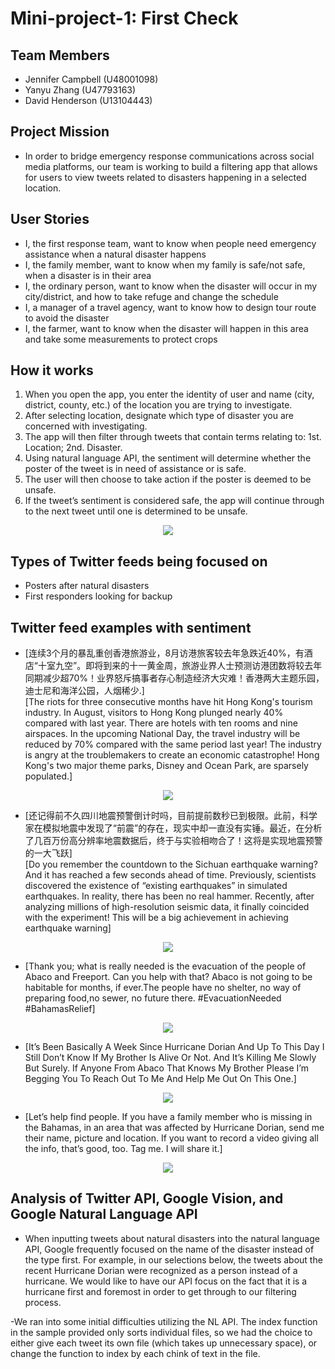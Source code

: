 # Mini-project-1: First Check

## Team Members

- Jennifer Campbell (U48001098)
- Yanyu Zhang (U47793163)
- David Henderson (U13104443)

## Project Mission
- In order to bridge emergency response communications across social media platforms, our team is working to build a filtering app that allows for users to view tweets related to disasters happening in a selected location.


## User Stories

- I, the first response team, want to know when people need emergency assistance when a natural disaster happens
- I, the family member, want to know when my family is safe/not safe, when a disaster is in their area
- I, the ordinary person, want to know when the disaster will occur in my city/district, and how to take refuge and change the schedule
- I, a manager of a travel agency, want to know how to design tour route to avoid the disaster
- I, the farmer, want to know when the disaster will happen in this area and take some measurements to protect crops

## How it works

1. When you open the app, you enter the identity of user and name (city, district, county, etc.) of the location you are trying to investigate.
2. After selecting location, designate which type of disaster you are concerned with investigating.
3. The app will then filter through tweets that contain terms relating to: 1st. Location; 2nd. Disaster.
4. Using natural language API, the sentiment will determine whether the poster of the tweet is in need of assistance or is safe.
5. The user will then choose to take action if the poster is deemed to be unsafe.
6. If the tweet’s sentiment is considered safe, the app will continue through to the next tweet until one is determined to be unsafe.
<p align="center">
  <img src= "https://github.com/zhangyanyu0722/Mini-project-1/blob/jennifercampbell/flowchart.png">
</p>






## Types of Twitter feeds being focused on

- Posters after natural disasters
- First responders looking for backup

## Twitter feed examples with sentiment

- [连续3个月的暴乱重创香港旅游业，8月访港旅客较去年急跌近40%，有酒店“十室九空”。即将到来的十一黄金周，旅游业界人士预测访港团数将较去年同期减少超70%！业界怒斥搞事者存心制造经济大灾难！香港两大主题乐园，迪士尼和海洋公园，人烟稀少.]<br>[The riots for three consecutive months have hit Hong Kong's tourism industry. In August, visitors to Hong Kong plunged nearly 40% compared with last year. There are hotels with ten rooms and nine airspaces. In the upcoming National Day, the travel industry will be reduced by 70% compared with the same period last year! The industry is angry at the troublemakers to create an economic catastrophe! Hong Kong's two major theme parks, Disney and Ocean Park, are sparsely populated.]

<p align="center">
  <img src= "https://github.com/zhangyanyu0722/Mini-project-1/blob/master/picture/sentimentcomment1.png">
</p>

- [还记得前不久四川地震预警倒计时吗，目前提前数秒已到极限。此前，科学家在模拟地震中发现了“前震”的存在，现实中却一直没有实锤。最近，在分析了几百万份高分辨率地震数据后，终于与实验相吻合了！这将是实现地震预警的一大飞跃]<br>[Do you remember the countdown to the Sichuan earthquake warning? And it has reached a few seconds ahead of time. Previously, scientists discovered the existence of “existing earthquakes” in simulated earthquakes. In reality, there has been no real hammer. Recently, after analyzing millions of high-resolution seismic data, it finally coincided with the experiment! This will be a big achievement in achieving earthquake warning]

<p align="center">
  <img src= "https://github.com/zhangyanyu0722/Mini-project-1/blob/master/picture/sentimentcomment2.png">
</p>

- [Thank you; what is really needed is the evacuation of the people of Abaco and Freeport. Can you help with that? Abaco is not going to be habitable for months, if ever.The people have no shelter, no way of preparing food,no sewer, no future there. #EvacuationNeeded #BahamasRelief]

<p align="center">
  <img src= "https://github.com/zhangyanyu0722/Mini-project-1/blob/master/picture/sentimentcomment3.png">
</p>

- [It’s Been Basically A Week Since Hurricane Dorian And Up To This Day I Still Don’t Know If My Brother Is Alive Or Not. And It’s Killing Me Slowly But Surely. If Anyone From Abaco That Knows My Brother Please I’m Begging You To Reach Out To Me And Help Me Out On This One.]

<p align="center">
  <img src= "https://github.com/zhangyanyu0722/Mini-project-1/blob/master/picture/sentimentcomment4.png">
</p>

- [Let’s help find people. If you have a family member who is missing in the Bahamas, in an area that was affected by Hurricane Dorian, send me their name, picture and location. If you want to record a video giving all the info, that’s good, too. Tag me. I will share it.]

<p align="center">
  <img src= "https://github.com/zhangyanyu0722/Mini-project-1/blob/master/picture/sentimentcomment5.png">
</p>

## Analysis of Twitter API, Google Vision, and Google Natural Language API

- When inputting tweets about natural disasters into the natural language API, Google frequently focused on the name of the disaster instead of the type first. For example, in our selections below, the tweets about the recent Hurricane Dorian were recognized as a person instead of a hurricane. We would like to have our API focus on the fact that it is a hurricane first and foremost in order to get through to our filtering process.

-We ran into some initial difficulties utilizing the NL API. The index function in the sample provided only sorts individual files, so we had the choice to either give each tweet its own file (which takes up unnecessary space), or change the function to index by each chink of text in the file.




